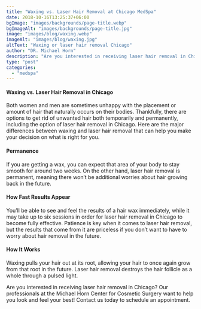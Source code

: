 ```yaml
---
title: "Waxing vs. Laser Hair Removal at Chicago MedSpa"
date: 2018-10-16T13:25:37+06:00
bgImage: "images/backgrounds/page-title.webp"
bgImageAlt: "images/backgrounds/page-title.jpg"
image: "images/blog/waxing.webp"
imageAlt: "images/blog/waxing.jpg"
altText: "Waxing or laser hair removal Chicago"
author: "DR. Michael Horn"
description: "Are you interested in receiving laser hair removal in Chicago? Our professionals at the Michael Horn Center for Cosmetic Surgery want to help you look and feel your best!"
type: "post"
categories: 
  - "medspa"
---
```


#### Waxing vs. Laser Hair Removal in Chicago

Both women and men are sometimes unhappy with the placement or amount of hair that naturally occurs on their bodies. Thankfully, there are options to get rid of unwanted hair both temporarily and permanently, including the option of laser hair removal in Chicago. Here are the major differences between waxing and laser hair removal that can help you make your decision on what is right for you.

#### Permanence
If you are getting a wax, you can expect that area of your body to stay smooth for around two weeks. On the other hand, laser hair removal is permanent, meaning there won’t be additional worries about hair growing back in the future.

#### How Fast Results Appear
You’ll be able to see and feel the results of a hair wax immediately, while it may take up to six sessions in order for laser hair removal in Chicago to become fully effective. Patience is key when it comes to laser hair removal, but the results that come from it are priceless if you don’t want to have to worry about hair removal in the future.

#### How It Works
Waxing pulls your hair out at its root, allowing your hair to once again grow from that root in the future. Laser hair removal destroys the hair follicle as a whole through a pulsed light.

Are you interested in receiving laser hair removal in Chicago? Our professionals at the Michael Horn Center for Cosmetic Surgery want to help you look and feel your best! Contact us today to schedule an appointment.